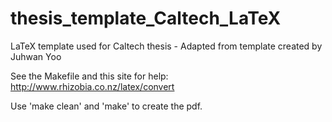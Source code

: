thesis_template_Caltech_LaTeX
=============================

LaTeX template used for Caltech thesis - Adapted from template created by Juhwan Yoo

See the Makefile and this site for help: http://www.rhizobia.co.nz/latex/convert 

Use 'make clean' and 'make' to create the pdf. 
